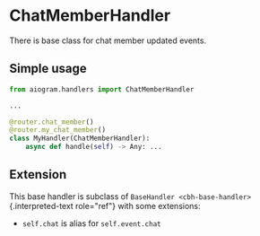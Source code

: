 # ChatMemberHandler

There is base class for chat member updated events.

## Simple usage

``` python
from aiogram.handlers import ChatMemberHandler

...

@router.chat_member()
@router.my_chat_member()
class MyHandler(ChatMemberHandler):
    async def handle(self) -> Any: ...
```

## Extension

This base handler is subclass of
`BaseHandler <cbh-base-handler>`{.interpreted-text role="ref"} with some
extensions:

-   `self.chat` is alias for `self.event.chat`

